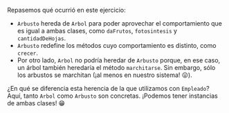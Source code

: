 Repasemos qué ocurrió en este ejercicio:

* `Arbusto` hereda de `Arbol` para poder aprovechar el comportamiento que es igual a ambas clases, como `daFrutos`, `fotosintesis` y `cantidadDeHojas`.
* `Arbusto` redefine los métodos cuyo comportamiento es distinto, como `crecer`.
* Por otro lado, `Arbol` no podría heredar de `Arbusto` porque, en ese caso, un árbol también heredaría el método `marchitarse`. Sin embargo, sólo los arbustos se marchitan (¡al menos en nuestro sistema! :stuck_out_tongue:).

¿En qué se diferencia esta herencia de la que utilizamos con `Empleado`? Aquí, tanto `Arbol` como `Arbusto` son concretas. ¡Podemos tener instancias de ambas clases! :grin:
